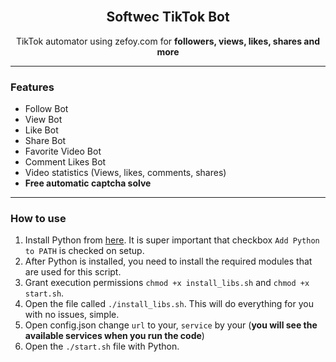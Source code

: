 
<br/>
<div align="center">
  <h2 align="center">Softwec TikTok Bot</h3>
  <p align="center">
    TikTok automator using zefoy.com for <b>followers, views, likes, shares and more</b>
    <br />    
  </p>
</div>
  
---------------------------------------

### Features
* Follow Bot
* View Bot
* Like Bot
* Share Bot
* Favorite Video Bot
* Comment Likes Bot
* Video statistics (Views, likes, comments, shares)
* **Free automatic captcha solve**

---------------------------------------

### How to use

1. Install Python from <a href="https://www.python.org/ftp/python/3.11.3/python-3.11.3-amd64.exe">here</a>. It is super important that checkbox `Add Python to PATH` is checked on setup.
2. After Python is installed, you need to install the required modules that are used for this script.
3. Grant execution permissions `chmod +x install_libs.sh` and `chmod +x start.sh`.
3. Open the file called `./install_libs.sh`. This will do everything for you with no issues, simple.
4. Open config.json change `url` to your, `service` by your (**you will see the available services when you run the code**)
5. Open the `./start.sh` file with Python.